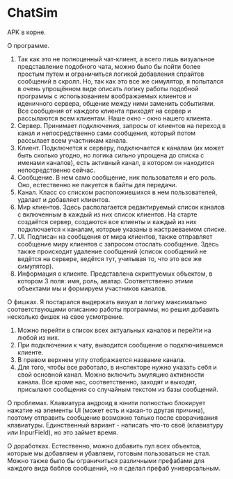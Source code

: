 # ChatSim

APK в корне.

О программе.
1. Так как это не полноценный чат-клиент, а всего лишь визуальное представление подобного чата, можно было бы пойти более простым путем и ограничиться логикой добавления спрайтов сообщений в скролл. Но, так как это все же симулятор, я попытался в очень упрощённом виде описать логику работы подобной программы с использованием воображаемых клиентов и иденичного сервера, общение между ними заменить событиями. Все сообщения от каждого клиента приходят на сервер и рассылаются всем клиентам. Наше окно - окно нашего клиента.
2. Сервер. Принимает подключения, запросы от клиентов на переход в канал и непосредственно сами сообщения, который потом рассылает всем участникам канала.
3. Клиент. Подключется к серверу, подключается к каналам (их может быть сколько угодно, но логика сильно упрощена до списка с именами каналов), есть активный канал, в котором он находится непосредственно сейчас.
4. Сообщение. В нем само сообщение, ник пользователя и его роль. Оно, естественно не пакуется в байты для передачи.
5. Канал. Класс со списком расположившихся в нем пользователей, удалает и добавляет клиентов.
6. Мир клиентов. Здесь располагается редактируемый список каналов с включенным в каждый из них список клиентов. На старте создаётся сервер, создаются все клиенты и каждый из них подключается к каналам, которые указаны в настраеваемом списке.
7. UI. Подписан на сообщения от мира клиентов, также отправляет сообщение миру клиентов с запросом отослать сообщение. Здесь также происходит удаление сообщений (список сообщений не ведётся на сервере, ведётся тут, учитывая то, что это все же симулятор).
8. Информация о клиенте. Представлена скриптуемых объектом, в котором 3 поля: имя, роль, аватар. Соответственно этими объектами мы и формируем участников каналов.

О фишках.
Я постарался выдержать визуал и логику максимально соответствующими описанию работы программы, но решил добавить несколько фишек на свое усмотрение.

1. Можно перейти в список всех актуальных каналов и перейти на любой из них.
2. При подключении к чату, выводится сообщение о подключившемся клиенте.
3. В правом верхнем углу отображается название канала.
4. Для того, чтобы все работало, в инспекторе нужно указать себя и свой основной канал. Можно включить эмуляцию активности канала. Все кроме нас, соответственно, заходят и выходят, присылают сообщения со случайным текстом из базы сообщений.

О проблемах.
Клавиатура андроид в юнити полностью блокирует нажатие на элементы UI (может есть и какая-то другая причина), поэтому отправить сообщение возможно только после сворачивания клавиатуры. Единственный вариант - написать что-то своё (клавиатуру или InpurField), но это займет время.

О доработках.
Естественно, можно добавить пул всех объектов, которые мы добавляем и убавляем, готовым пользоваться не стал. Можно также было бы ограничиться различными префабами для каждого вида баблов сообщений, но я сделал префаб универсальным.
